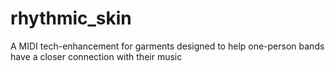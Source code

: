 # rhythmic_skin
A MIDI tech-enhancement for garments designed to help one-person bands have a closer connection with their music
